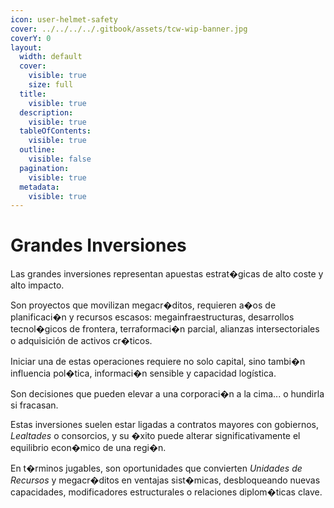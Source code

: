 ```yaml
---
icon: user-helmet-safety
cover: ../../../../.gitbook/assets/tcw-wip-banner.jpg
coverY: 0
layout:
  width: default
  cover:
    visible: true
    size: full
  title:
    visible: true
  description:
    visible: true
  tableOfContents:
    visible: true
  outline:
    visible: false
  pagination:
    visible: true
  metadata:
    visible: true
---
```


# Grandes Inversiones

Las grandes inversiones representan apuestas estrat�gicas de alto coste y alto impacto.

Son proyectos que movilizan megacr�ditos, requieren a�os de planificaci�n y recursos escasos: megainfraestructuras, desarrollos tecnol�gicos de frontera, terraformaci�n parcial, alianzas intersectoriales o adquisición de activos cr�ticos.

Iniciar una de estas operaciones requiere no solo capital, sino tambi�n influencia pol�tica, informaci�n sensible y capacidad logística.

Son decisiones que pueden elevar a una corporaci�n a la cima... o hundirla si fracasan.

Estas inversiones suelen estar ligadas a contratos mayores con gobiernos, _Lealtades_ o consorcios, y su �xito puede alterar significativamente el equilibrio econ�mico de una regi�n.

En t�rminos jugables, son oportunidades que convierten _Unidades de Recursos_ y megacr�ditos en ventajas sist�micas, desbloqueando nuevas capacidades, modificadores estructurales o relaciones diplom�ticas clave.
